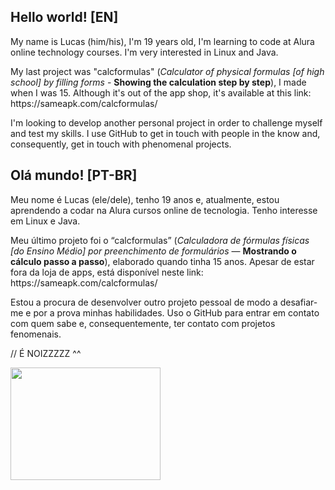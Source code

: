 <h2> Hello world! [EN]</h2>
<p>My name is Lucas (him/his), I'm 19 years old, I'm learning to code at Alura online technology courses. I'm very interested in Linux and Java.</p>

<p>My last project was "calcformulas" (<i>Calculator of physical formulas [of high school] by filling forms</i> - <b>Showing the calculation step by step</b>), I made when I was 15. Although it's out of the app shop, it's available at this link: <br>
https://sameapk.com/calcformulas/ </p>

<p> I'm looking to develop another personal project in order to challenge myself and test my skills. I use GitHub to get in touch with people in the know and, consequently, get in touch with phenomenal projects.</p>
</section>

<section>
<h2> Olá mundo! [PT-BR]</h2>
<p>Meu nome é Lucas (ele/dele), tenho 19 anos e, atualmente, estou aprendendo a codar na Alura cursos online de tecnologia. Tenho interesse em Linux e Java.</p> 
<p>Meu último projeto foi o “calcformulas”  (<i>Calculadora de fórmulas físicas [do Ensino Médio] por preenchimento  de formulários</i> — <b>Mostrando o cálculo passo a passo</b>), elaborado quando tinha 15 anos. Apesar de estar fora da loja de apps, está disponível neste link: <br> https://sameapk.com/calcformulas/ </p>

<p>Estou a procura de desenvolver outro projeto pessoal de modo a desafiar-me e por a prova minhas habilidades. Uso o GitHub para entrar em contato com quem sabe e, consequentemente, ter contato com projetos fenomenais.</p>

 <p> // É NOIZZZZZ ^^</p>
 <img src="https://media4.giphy.com/media/pO4UHglOY2vII/giphy.gif?cid=ecf05e479o0l8n09zeoqjx3zqloxh65hoo7yfozejgzqniyg&rid=giphy.gif&ct=g" width="240" height="180" class="center"/>

